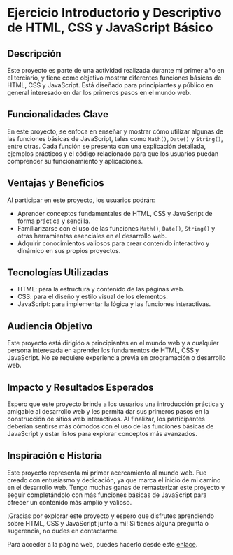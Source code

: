 # Ejercicio Introductorio y Descriptivo de HTML, CSS y JavaScript Básico

## Descripción

Este proyecto es parte de una actividad realizada durante mi primer año en el terciario, y tiene como objetivo mostrar diferentes funciones básicas de HTML, CSS y JavaScript. Está diseñado para principiantes y público en general interesado en dar los primeros pasos en el mundo web.

## Funcionalidades Clave

En este proyecto, se enfoca en enseñar y mostrar cómo utilizar algunas de las funciones básicas de JavaScript, tales como `Math()`, `Date()` y `String()`, entre otras. Cada función se presenta con una explicación detallada, ejemplos prácticos y el código relacionado para que los usuarios puedan comprender su funcionamiento y aplicaciones.

## Ventajas y Beneficios

Al participar en este proyecto, los usuarios podrán:

- Aprender conceptos fundamentales de HTML, CSS y JavaScript de forma práctica y sencilla.
- Familiarizarse con el uso de las funciones `Math()`, `Date()`, `String()` y otras herramientas esenciales en el desarrollo web.
- Adquirir conocimientos valiosos para crear contenido interactivo y dinámico en sus propios proyectos.

## Tecnologías Utilizadas

- HTML: para la estructura y contenido de las páginas web.
- CSS: para el diseño y estilo visual de los elementos.
- JavaScript: para implementar la lógica y las funciones interactivas.

## Audiencia Objetivo

Este proyecto está dirigido a principiantes en el mundo web y a cualquier persona interesada en aprender los fundamentos de HTML, CSS y JavaScript. No se requiere experiencia previa en programación o desarrollo web.

## Impacto y Resultados Esperados

Espero que este proyecto brinde a los usuarios una introducción práctica y amigable al desarrollo web y les permita dar sus primeros pasos en la construcción de sitios web interactivos. Al finalizar, los participantes deberían sentirse más cómodos con el uso de las funciones básicas de JavaScript y estar listos para explorar conceptos más avanzados.

## Inspiración e Historia

Este proyecto representa mi primer acercamiento al mundo web. Fue creado con entusiasmo y dedicación, ya que marca el inicio de mi camino en el desarrollo web. Tengo muchas ganas de remasterizar este proyecto y seguir completándolo con más funciones básicas de JavaScript para ofrecer un contenido más amplio y valioso.

¡Gracias por explorar este proyecto y espero que disfrutes aprendiendo sobre HTML, CSS y JavaScript junto a mí! Si tienes alguna pregunta o sugerencia, no dudes en contactarme.

Para acceder a la página web, puedes hacerlo desde este [enlace](https://luis-alberto-espinoza.github.io/funciones_Basicas_De_Javascript/).
